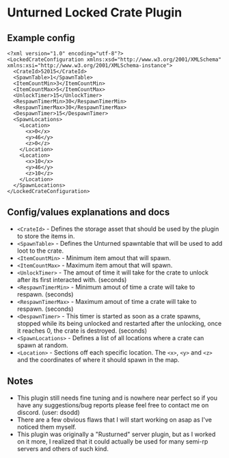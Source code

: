 # Unturned Locked Crate Plugin
## Example config
```
<?xml version="1.0" encoding="utf-8"?>
<LockedCrateConfiguration xmlns:xsd="http://www.w3.org/2001/XMLSchema" xmlns:xsi="http://www.w3.org/2001/XMLSchema-instance">
  <CrateId>52015</CrateId>
  <SpawnTable>1</SpawnTable>
  <ItemCountMin>3</ItemCountMin>
  <ItemCountMax>5</ItemCountMax>
  <UnlockTimer>15</UnlockTimer>
  <RespawnTimerMin>30</RespawnTimerMin>
  <RespawnTimerMax>30</RespawnTimerMax>
  <DespawnTimer>15</DespawnTimer>
  <SpawnLocations>
    <Location>
      <x>0</x>
      <y>46</y>
      <z>0</z>
    </Location>
    <Location>
      <x>10</x>
      <y>46</y>
      <z>10</z>
    </Location>
  </SpawnLocations>
</LockedCrateConfiguration>
```
## Config/values explanations and docs
- `<CrateId>` - Defines the storage asset that should be used by the plugin to store the items in.
- `<SpawnTable>` - Defines the Unturned spawntable that will be used to add loot to the crate.
- `<ItemCountMin>` - Minimum item amout that will spawn.
- `<ItemCountMax>` - Maximum item amout that will spawn.
- `<UnlockTimer>` - The amout of time it will take for the crate to unlock after its first interacted with. (seconds)
- `<RespawnTimerMin>` - Minimum amout of time a crate will take to respawn. (seconds)
- `<RespawnTimerMax>` - Maximum amout of time a crate will take to respawn. (seconds)
- `<DespawnTimer>` - This timer is started as soon as a crate spawns, stopped while its being unlocked and restarted after the unlocking, once it reaches 0, the crate is destroyed. (seconds)
- `<SpawnLocations>` - Defines a list of all locations where a crate can spawn at random.
- `<Location>` - Sections off each specific location. The `<x>`, `<y>` and `<z>` and the coordinates of where it should spawn in the map.
## Notes
- This plugin still needs fine tuning and is nowhere near perfect so if you have any suggestions/bug reports please feel free to contact me on discord. (user: dsodd)
- There are a few obvious flaws that I will start working on asap as I've noticed them myself.
- This plugin was originally a "Rusturned" server plugin, but as I worked on it more, I realized that it could actually be used for many semi-rp servers and others of such kind.
